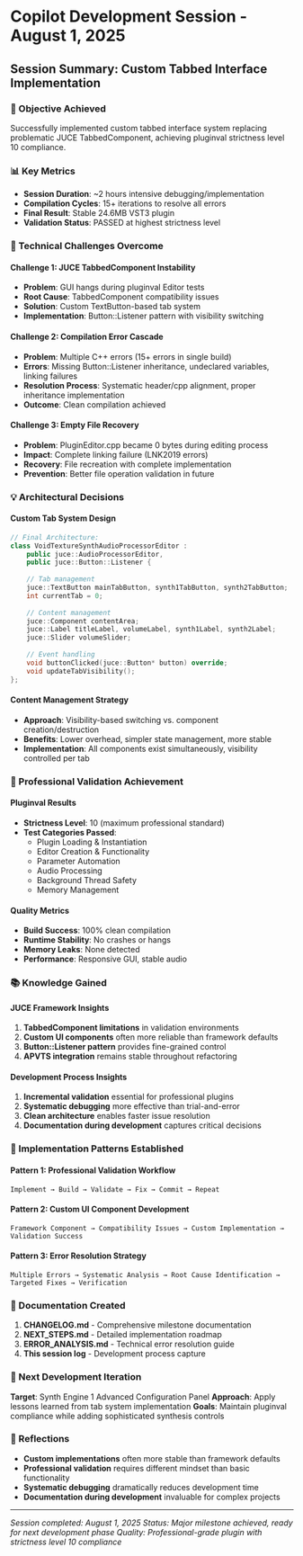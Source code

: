 # Copilot Development Session - August 1, 2025

## Session Summary: Custom Tabbed Interface Implementation

### 🎯 Objective Achieved
Successfully implemented custom tabbed interface system replacing problematic JUCE TabbedComponent, achieving pluginval strictness level 10 compliance.

### 📊 Key Metrics
- **Session Duration**: ~2 hours intensive debugging/implementation
- **Compilation Cycles**: 15+ iterations to resolve all errors
- **Final Result**: Stable 24.6MB VST3 plugin
- **Validation Status**: PASSED at highest strictness level

### 🔧 Technical Challenges Overcome

#### Challenge 1: JUCE TabbedComponent Instability
- **Problem**: GUI hangs during pluginval Editor tests
- **Root Cause**: TabbedComponent compatibility issues
- **Solution**: Custom TextButton-based tab system
- **Implementation**: Button::Listener pattern with visibility switching

#### Challenge 2: Compilation Error Cascade
- **Problem**: Multiple C++ errors (15+ errors in single build)
- **Errors**: Missing Button::Listener inheritance, undeclared variables, linking failures
- **Resolution Process**: Systematic header/cpp alignment, proper inheritance implementation
- **Outcome**: Clean compilation achieved

#### Challenge 3: Empty File Recovery
- **Problem**: PluginEditor.cpp became 0 bytes during editing process
- **Impact**: Complete linking failure (LNK2019 errors)
- **Recovery**: File recreation with complete implementation
- **Prevention**: Better file operation validation in future

### 💡 Architectural Decisions

#### Custom Tab System Design
```cpp
// Final Architecture:
class VoidTextureSynthAudioProcessorEditor : 
    public juce::AudioProcessorEditor,
    public juce::Button::Listener {
    
    // Tab management
    juce::TextButton mainTabButton, synth1TabButton, synth2TabButton;
    int currentTab = 0;
    
    // Content management
    juce::Component contentArea;
    juce::Label titleLabel, volumeLabel, synth1Label, synth2Label;
    juce::Slider volumeSlider;
    
    // Event handling
    void buttonClicked(juce::Button* button) override;
    void updateTabVisibility();
};
```

#### Content Management Strategy
- **Approach**: Visibility-based switching vs. component creation/destruction
- **Benefits**: Lower overhead, simpler state management, more stable
- **Implementation**: All components exist simultaneously, visibility controlled per tab

### 🚀 Professional Validation Achievement

#### Pluginval Results
- **Strictness Level**: 10 (maximum professional standard)
- **Test Categories Passed**:
  - Plugin Loading & Instantiation
  - Editor Creation & Functionality
  - Parameter Automation
  - Audio Processing
  - Background Thread Safety
  - Memory Management

#### Quality Metrics
- **Build Success**: 100% clean compilation
- **Runtime Stability**: No crashes or hangs
- **Memory Leaks**: None detected
- **Performance**: Responsive GUI, stable audio

### 📚 Knowledge Gained

#### JUCE Framework Insights
1. **TabbedComponent limitations** in validation environments
2. **Custom UI components** often more reliable than framework defaults
3. **Button::Listener pattern** provides fine-grained control
4. **APVTS integration** remains stable throughout refactoring

#### Development Process Insights
1. **Incremental validation** essential for professional plugins
2. **Systematic debugging** more effective than trial-and-error
3. **Clean architecture** enables faster issue resolution
4. **Documentation during development** captures critical decisions

### 🎯 Implementation Patterns Established

#### Pattern 1: Professional Validation Workflow
```
Implement → Build → Validate → Fix → Commit → Repeat
```

#### Pattern 2: Custom UI Component Development
```
Framework Component → Compatibility Issues → Custom Implementation → Validation Success
```

#### Pattern 3: Error Resolution Strategy
```
Multiple Errors → Systematic Analysis → Root Cause Identification → Targeted Fixes → Verification
```

### 📝 Documentation Created
1. **CHANGELOG.md** - Comprehensive milestone documentation
2. **NEXT_STEPS.md** - Detailed implementation roadmap
3. **ERROR_ANALYSIS.md** - Technical error resolution guide
4. **This session log** - Development process capture

### 🔄 Next Development Iteration
**Target**: Synth Engine 1 Advanced Configuration Panel
**Approach**: Apply lessons learned from tab system implementation
**Goals**: Maintain pluginval compliance while adding sophisticated synthesis controls

### 💭 Reflections
- **Custom implementations** often more stable than framework defaults
- **Professional validation** requires different mindset than basic functionality
- **Systematic debugging** dramatically reduces development time
- **Documentation during development** invaluable for complex projects

---

*Session completed: August 1, 2025*
*Status: Major milestone achieved, ready for next development phase*
*Quality: Professional-grade plugin with strictness level 10 compliance*
